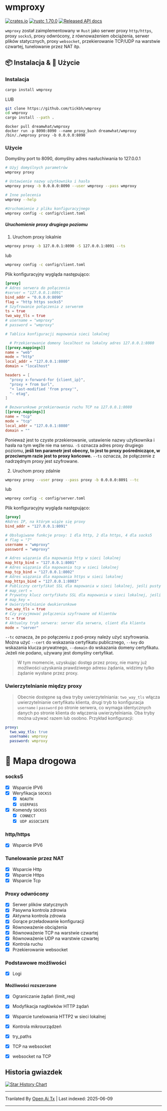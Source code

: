 # wmproxy
[![crates.io](https://img.shields.io/crates/v/wmproxy.svg)](https://crates.io/crates/wmproxy)
[![rustc 1.70.0](https://img.shields.io/badge/rust-1.70%2B-orange.svg)](https://img.shields.io/badge/rust-1.70%2B-orange.svg)
[![Released API docs](https://docs.rs/wmproxy/badge.svg)](https://docs.rs/wmproxy)

`wmproxy` został zaimplementowany w `Rust` jako serwer proxy `http/https`, proxy `socks5`, proxy odwrócony, z równoważeniem obciążenia, serwer plików statycznych, proxy `websocket`, przekierowanie TCP/UDP na warstwie czwartej, tunelowanie przez NAT itp.

## 📦 Instalacja & 🏃 Użycie

### Instalacja

```bash
cargo install wmproxy
```

LUB

```bash
git clone https://github.com/tickbh/wmproxy
cd wmproxy
cargo install --path .
```

```docker
docker pull dreamwhat/wmproxy
docker run -p 8090:8090 --name proxy_bash dreamwhat/wmproxy /bin/./wmproxy proxy -b 0.0.0.0:8090
```

### Użycie
Domyślny port to 8090, domyślny adres nasłuchiwania to 127.0.0.1
```bash
# Użyj domyślnych parametrów
wmproxy proxy

# Ustawienie nazwy użytkownika i hasła
wmproxy proxy -b 0.0.0.0:8090 --user wmproxy --pass wmproxy

# Inne polecenia
wmproxy --help

#Uruchomienie z pliku konfiguracyjnego
wmproxy config -c config/client.toml
```

##### Uruchomienie proxy drugiego poziomu
1. Uruchom proxy lokalnie
```bash
wmproxy proxy -b 127.0.0.1:8090 -S 127.0.0.1:8091 --ts
```
lub
```bash
wmproxy config -c config/client.toml
```
Plik konfiguracyjny wygląda następująco:
```toml
[proxy]
# Adres serwera do połączenia
#server = "127.0.0.1:8091"
bind_addr = "0.0.0.0:8090"
flag = "http https socks5"
# Szyfrowanie połączenia z serwerem
ts = true
two_way_tls = true
# username = "wmproxy"
# password = "wmproxy"

# Tablica konfiguracji mapowania sieci lokalnej

  # Przekierowanie domeny localhost na lokalny adres 127.0.0.1:8080
[[proxy.mappings]]
name = "web"
mode = "http"
local_addr = "127.0.0.1:8080"
domain = "localhost"

headers = [
  "proxy x-forward-for {client_ip}",
  "proxy + from $url",
  "+ last-modified 'from proxy'",
  "- etag",
]

# Bezwarunkowe przekierowanie ruchu TCP na 127.0.0.1:8080
[[proxy.mappings]]
name = "tcp"
mode = "tcp"
local_addr = "127.0.0.1:8080"
domain = ""
```

Ponieważ jest to czyste przekierowanie, ustawienie nazwy użytkownika i hasła na tym węźle nie ma sensu. `-S` oznacza adres proxy drugiego poziomu, **jeśli ten parametr jest obecny, to jest to proxy pośredniczące, w przeciwnym razie jest to proxy końcowe.** ```--ts``` oznacza, że połączenie z nadrzędnym proxy jest szyfrowane.

2. Uruchom proxy zdalnie
```bash
wmproxy proxy --user proxy --pass proxy -b 0.0.0.0:8091 --tc
```
lub
```bash
wmproxy config -c config/server.toml
```
Plik konfiguracyjny wygląda następująco:
```toml
[proxy]
#Adres IP, na którym wiąże się proxy
bind_addr = "127.0.0.1:8091"

# Obsługiwane funkcje proxy: 1 dla http, 2 dla https, 4 dla socks5
# flag = "7"
username = "wmproxy"
password = "wmproxy"

# Adres wiązania dla mapowania http w sieci lokalnej
map_http_bind = "127.0.0.1:8001"
# Adres wiązania dla mapowania tcp w sieci lokalnej
map_tcp_bind = "127.0.0.1:8002"
# Adres wiązania dla mapowania https w sieci lokalnej
map_https_bind = "127.0.0.1:8003"
# Publiczny certyfikat SSL dla mapowania w sieci lokalnej, jeśli pusty to domyślny certyfikat
# map_cert = 
# Prywatny klucz certyfikatu SSL dla mapowania w sieci lokalnej, jeśli pusty to domyślny certyfikat
# map_key =
# Uwierzytelnianie dwukierunkowe
two_way_tls = true
# Czy przyjmować połączenia szyfrowane od klientów
tc = true
# Aktualny tryb serwera: server dla serwera, client dla klienta
mode = "server"
```

```--tc``` oznacza, że po połączeniu z pod-proxy należy użyć szyfrowania. Można użyć ```--cert``` do wskazania certyfikatu publicznego, ```--key``` do wskazania klucza prywatnego, ```--domain``` do wskazania domeny certyfikatu. Jeżeli nie podano, używany jest domyślny certyfikat.
> W tym momencie, uzyskując dostęp przez proxy, nie mamy już możliwości uzyskania prawdziwego adresu żądania, widzimy tylko żądanie wysłane przez proxy.

### Uwierzytelnianie między proxy
> Obecnie dostępne są dwa tryby uwierzytelniania: ```two_way_tls``` włącza uwierzytelnianie certyfikatu klienta, drugi tryb to konfiguracja ```username``` i ```password``` po stronie serwera, co wymaga identycznych danych po stronie klienta do włączenia uwierzytelniania. Oba tryby można używać razem lub osobno.
> Przykład konfiguracji:

```yaml
proxy:
  two_way_tls: true
  username: wmproxy
  password: wmproxy
```

# 🚥 Mapa drogowa
### socks5

- [x] Wsparcie IPV6
- [x] Weryfikacja `SOCKS5`
  - [x] `NOAUTH`
  - [x] `USERPASS`
- [x] Komendy `SOCKS5`
  - [x] `CONNECT`
  - [x] `UDP ASSOCIATE`

### http/https

- [x] Wsparcie IPV6

### Tunelowanie przez NAT

- [x] Wsparcie Http
- [x] Wsparcie Https
- [x] Wsparcie Tcp

### Proxy odwrócony

- [x] Serwer plików statycznych
- [x] Pasywna kontrola zdrowia
- [x] Aktywna kontrola zdrowia
- [x] Gorące przeładowanie konfiguracji
- [x] Równoważenie obciążenia
- [x] Równoważenie TCP na warstwie czwartej
- [x] Równoważenie UDP na warstwie czwartej
- [x] Kontrola ruchu
- [x] Przekierowanie websocket

### Podstawowe możliwości
- [x] Logi

#### Możliwości rozszerzone

- [x] Ograniczanie żądań (limit_req)
- [x] Modyfikacja nagłówków HTTP żądań
- [x] Wsparcie tunelowania HTTP2 w sieci lokalnej
- [x] Kontrola mikrourządzeń
- [x] try_paths
- [x] TCP na websocket
- [x] websocket na TCP


## Historia gwiazdek

[![Star History Chart](https://api.star-history.com/svg?repos=tickbh/wmproxy&type=Date)](https://star-history.com/#tickbh/wmproxy&Date)


---

Tranlated By [Open Ai Tx](https://github.com/OpenAiTx/OpenAiTx) | Last indexed: 2025-06-09

---